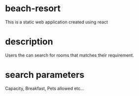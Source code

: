 # beach-resort
This is a static web application created using react

# description
Users the can search for rooms that matches their requirement.

# search parameters
Capacity, Breakfast, Pets allowed etc...
